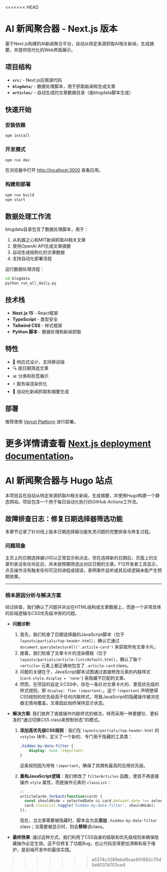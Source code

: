 <<<<<<< HEAD
# AI 新闻聚合器 - Next.js 版本

基于Next.js构建的AI新闻聚合平台，自动从特定来源抓取AI相关新闻，生成摘要，并提供现代化的Web界面展示。

## 项目结构

- **`src/`** - Next.js应用源代码
- **`blogdata/`** - 数据处理脚本，用于抓取新闻和生成文章
- **`articles/`** - 自动生成的文章数据目录（由blogdata脚本生成）

## 快速开始

### 安装依赖

```bash
npm install
```

### 开发模式

```bash
npm run dev
```

在浏览器中打开 [http://localhost:3000](http://localhost:3000) 查看应用。

### 构建和部署

```bash
npm run build
npm start
```

## 数据处理工作流

blogdata目录包含了数据处理脚本，用于：

1. 从机器之心和MIT新闻抓取AI相关文章
2. 使用OpenAI API生成文章摘要  
3. 自动生成结构化的文章数据
4. 支持自动化部署流程

运行数据处理流程：

```bash
cd blogdata
python run_all_daily.py
```

## 技术栈

- **Next.js 15** - React框架
- **TypeScript** - 类型安全
- **Tailwind CSS** - 样式框架
- **Python 脚本** - 数据处理和新闻抓取

## 特性

- 📱 响应式设计，支持移动端
- 🔍 按日期筛选文章
- 📊 分类和标签展示
- ⚡ 服务端渲染优化
- 🤖 自动化新闻抓取和摘要生成

## 部署

推荐使用 [Vercel Platform](https://vercel.com/new) 进行部署。

更多详情请查看 [Next.js deployment documentation](https://nextjs.org/docs/app/building-your-application/deploying)。
=======
# AI 新闻聚合器与 Hugo 站点

本项目旨在自动从特定来源抓取AI相关新闻，生成摘要，并使用Hugo构建一个静态网站。项目包含一个用于每日自动化执行的GitHub Actions工作流。

## 故障排查日志：修复日期选择器筛选功能

本章节记录了针对线上版本日期选择器功能失灵问题的完整排查与修复过程。

### 问题现象

主页上的日期选择器UI可以正常显示和点击，但在选择新的日期后，页面上的文章列表没有任何反应，并未按预期筛选出对应日期的文章。F12开发者工具显示，点击操作没有触发任何可见的进程或错误，表明事件监听或其后续逻辑未能产生预期效果。

---

### 根本原因分析与解决方案

经过排查，我们确认了问题并非出在HTML结构或文章数据上，而是一个非常具体的前端逻辑与CSS优先级冲突的问题。

*   **问题诊断**:
    1.  首先，我们检查了日期选择器的JavaScript脚本（位于 `layouts/partials/top-header.html`），确认它通过 `document.querySelectorAll('.article-card')` 来获取所有文章卡片。
    2.  接着，我们检查了文章卡片的渲染模板（位于 `layouts/partials/article-list/default.html`），确认了每个 `<article>` 元素上都正确地包含了 `.article-card` class。
    3.  问题的关键在于，JavaScript脚本试图通过直接修改元素的内联样式 (`card.style.display = 'none'`) 来隐藏不匹配的文章。
    4.  然而，在项目的自定义CSS中，存在一条针对文章卡片的、更高优先级的样式规则，即 `display: flex !important;`。这个 `!important` 声明使得CSS规则的优先级高于任何内联样式，导致JavaScript的隐藏操作被浏览器无情地覆盖，文章因此始终保持显示状态。

*   **解决方案**:
    我们放弃了直接操作内联样式的做法，转而采用一种更健壮、更标准的“通过切换CSS class来控制状态”的模式。

    1.  **添加高优先级CSS规则**：我们在 `layouts/partials/top-header.html` 的 `<style>` 块中，定义了一个新的、专门用于隐藏的工具类：
        ```css
        .hidden-by-date-filter {
            display: none !important;
        }
        ```
        这条规则因为带有 `!important`，确保了其拥有最高的应用优先级。

    2.  **重构JavaScript逻辑**：我们修改了 `filterArticles` 函数，使其不再直接操作 `style` 属性，而是操作元素的 `classList`：
        ```javascript
        // ...
        articleCards.forEach(function(card) {
          const shouldHide = selectedDate && card.dataset.date !== selectedDate;
          card.classList.toggle('hidden-by-date-filter', shouldHide);
        });
        ```
        现在，当文章需要被隐藏时，脚本会为其**添加** `.hidden-by-date-filter` class；当需要被显示时，则会**移除**该class。

*   **最终效果**:
    通过这种方式，我们利用了CSS自身的级联和优先级规则来确保隐藏操作必定生效。这不仅修复了功能Bug，也让代码变得更加清晰和易于维护，是前端开发中的最佳实践。 
>>>>>>> a5374c3289ebd9cac601662c70d5a9037d703ce4
